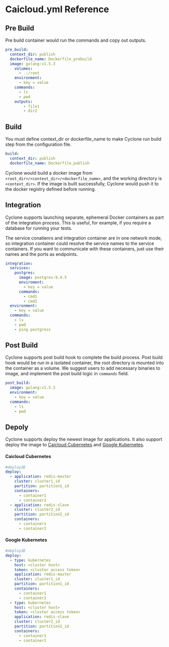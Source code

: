 # Caicloud.yml Reference

## Pre Build

Pre build container would run the commands and copy out outputs.

```yml
pre_build:
  context_dir: publish
  dockerfile_name: Dockerfile_prebuild
  image: golang:v1.5.3
    volumes:
      - .:/root
    environment:
      - key = value
    commands:
      - ls
      - pwd
    outputs:
        - file1
        - dir2
```

## Build

You must define context\_dir or dockerfile\_name to make Cyclone run build step from the configuration file.

```yml
build:
  context_dir: publish
  dockerfile_name: Dockerfile_publish
```

Cyclone would build a docker image from `<root_dir>/<context_dir>/<dockerfile_name>`, and the working directory is `<context_dir>`. If the image is built successfully, Cyclone would push it to the docker registry defined before running.

## Integration

Cyclone supports launching separate, ephemeral Docker containers as part of the integration process. This is useful, for example, if you require a database for running your tests.

The service conatienrs and integration container are in one network mode, so integration container could resolve the service names to the service containers. If you want to communicate with these containers, just use their names and the ports as endpoints.

```yml
integration:
  services:
    postgres:
      image: postgres:9.4.5
      enviroment:
        - key = value
      commands:
        - cmd1
        - cmd2
  environment:
    - key = value
  commands:
    - ls
    - pwd
    - ping postgress
```

## Post Build

Cyclone supports post build hook to complete the build process. Post build hook would be run in a isolated container, the root directory is mounted into the container as a volume. We suggest users to add necessary binaries to image, and implement the post build logic in `commands` field.

```yml
post_build:
  image: golang:v1.5.3
  environment:
    - key = value
  commands:
    - ls
    - pwd
```

## Depoly

Cyclone supports deploy the newest image for applications. It also support deploy the image to [Caicloud Cubernetes](https://caicloud.io/products/cubernetes) and [Google Kubernetes](http://kubernetes.io/).

#### Caicloud Cubernetes

```yml
#deploy段
deploy:
  - application: redis-master
    cluster: cluster1_id
    partition: partition1_id
    containers:
      - container1
      - container2
  - application: redis-slave
    cluster: cluster2_id
    partition: partition2_id
    containers:
      - container1
      - container2
```

#### Google Kubernetes

```yml
#deploy段
deploy:
  - type: kubernetes 
    host: <cluster host>
    token: <cluster access token>
    application: redis-master
    cluster: cluster1_id
    partition: partition1_id
    containers:
      - container1
      - container2
  - type: kubernetes 
    host: <cluster host>
    token: <cluster access token>
    application: redis-slave
    cluster: cluster2_id
    partition: partition2_id
    containers:
      - container1
      - container2
```